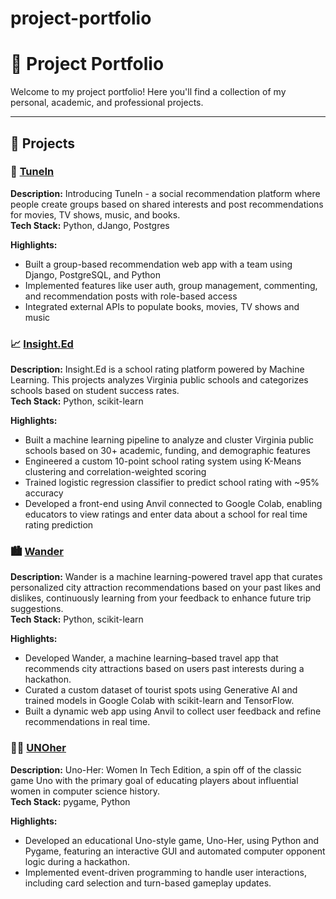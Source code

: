 # project-portfolio

# 💼 Project Portfolio

Welcome to my project portfolio! Here you'll find a collection of my personal, academic, and professional projects.

---

## 🔧 Projects

### 📱 [TuneIn](https://github.com/anjalipag/group14-database-project.git)
**Description:** Introducing TuneIn - a social recommendation platform where people create groups based on shared interests and post recommendations for movies, TV shows, music, and books.  
**Tech Stack:** Python, dJango, Postgres 

**Highlights:**
- Built a group-based recommendation web app with a team using Django, PostgreSQL, and Python
- Implemented features like user auth, group management, commenting, and recommendation posts with role-based access
- Integrated external APIs to populate books, movies, TV shows and music

### 📈 [Insight.Ed](https://github.com/kullampallep/insight.ed)
**Description:** Insight.Ed is a school rating platform powered by Machine Learning. This projects analyzes Virginia public schools and categorizes schools based on student success rates.  
**Tech Stack:** Python, scikit-learn

**Highlights:**
- Built a machine learning pipeline to analyze and cluster Virginia public schools based on 30+ academic, funding, and demographic features
- Engineered a custom 10-point school rating system using K-Means clustering and correlation-weighted scoring
- Trained logistic regression classifier to predict school rating with ~95% accuracy
- Developed a front-end using Anvil connected to Google Colab, enabling educators to view ratings and enter data about a school for real time rating prediction

### 🏙️ [Wander](https://github.com/kullampallep/wander)
**Description:** Wander is a machine learning-powered travel app that curates personalized city attraction recommendations based on your past likes and dislikes, continuously learning from your feedback to enhance future trip suggestions.  
**Tech Stack:** Python, scikit-learn

**Highlights:**
- Developed Wander, a machine learning–based travel app that recommends city attractions based on users past interests during a hackathon.
- Curated a custom dataset of tourist spots using Generative AI and trained models in Google Colab with scikit-learn and TensorFlow.
- Built a dynamic web app using Anvil to collect user feedback and refine recommendations in real time.

### 👩‍💻 [UNOher](https://github.com/schelimilla/UNO-Her)
**Description:** Uno-Her: Women In Tech Edition, a spin off of the classic game Uno with the primary goal of educating players about influential women in computer science history.  
**Tech Stack:** pygame, Python

**Highlights:**
- Developed an educational Uno-style game, Uno-Her, using Python and Pygame, featuring an interactive GUI and automated computer opponent logic during a hackathon.
- Implemented event-driven programming to handle user interactions, including card selection and turn-based gameplay updates.



